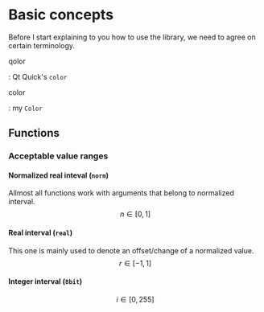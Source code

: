# Basic concepts

Before I start explaining to you how to use the library, we need to agree on certain terminology.

qolor

:	Qt Quick's `color`

color

: 	my `Color`

## Functions

### Acceptable value ranges

#### Normalized real inteval (`norm`)

Allmost all functions work with arguments that belong to normalized interval.
$$
n \in [0, 1]
$$

#### Real interval (`real`)
This one is mainly used to denote an offset/change of a normalized value.
$$
r \in [-1, 1]
$$

#### Integer interval (`8bit`)
$$
i \in [0, 255]
$$
